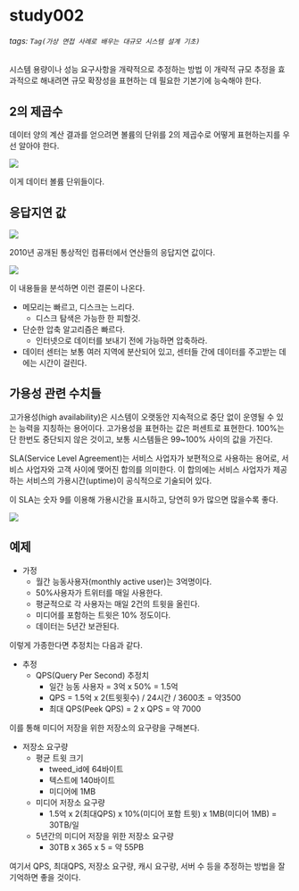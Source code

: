 # study002
###### tags: `Tag(가상 면접 사례로 배우는 대규모 시스템 설계 기초)`

시스템 용량이나 성능 요구사항을 개략적으로 추정하는 방법
이 개략적 규모 추정을 효과적으로 해내려면 규모 확장성을 표현하는 데 필요한 기본기에 능숙해야 한다.

## 2의 제곱수

데이터 양의 계산 결과를 얻으려면 볼륨의 단위를 2의 제곱수로 어떻게 표현하는지를 우선 알아야 한다.

![](https://i.imgur.com/b5D49VZ.png)

이게 데이터 볼륨 단위들이다.

## 응답지연 값

![](https://i.imgur.com/MqRSgx5.png)

2010년 공개된 통상적인 컴퓨터에서 연산들의 응답지연 값이다.

![](https://i.imgur.com/X1A1Q9P.png)

이 내용들을 분석하면 이런 결론이 나온다.

* 메모리는 빠르고, 디스크는 느리다.
    * 디스크 탐색은 가능한 한 피할것.
* 단순한 압축 알고리즘은 빠르다.
    * 인터넷으로 데이터를 보내기 전에 가능하면 압축하라.
* 데이터 센터는 보통 여러 지역에 분산되어 있고, 센터들 간에 데이터를 주고받는 데에는 시간이 걸린다.

## 가용성 관련 수치들

고가용성(high availability)은 시스템이 오랫동안 지속적으로 중단 없이 운영될 수 있는 능력을 지칭하는 용어이다.
고가용성을 표현하는 값은 퍼센트로 표현한다.
100%는 단 한번도 중단되지 않은 것이고, 보통 시스템들은 99~100% 사이의 값을 가진다.

SLA(Service Level Agreement)는 서비스 사업자가 보편적으로 사용하는 용어로, 서비스 사업자와 고객 사이에 맺어진 합의를 의미한다.
이 합의에는 서비스 사업자가 제공하는 서비스의 가용시간(uptime)이 공식적으로 기술되어 있다.

이 SLA는 숫자 9를 이용해 가용시간을 표시하고, 당연히 9가 많으면 많을수록 좋다.

![](https://i.imgur.com/NATPKhQ.png)

## 예제

* 가정
    * 월간 능동사용자(monthly active user)는 3억명이다.
    * 50%사용자가 트위터를 매일 사용한다.
    * 평균적으로 각 사용자는 매일 2건의 트윗을 올린다.
    * 미디어를 포함하는 트윗은 10% 정도이다.
    * 데이터는 5년간 보관된다.

이렇게 가종한다면 추정치는 다음과 같다.

* 추정
    * QPS(Query Per Second) 추정치
        * 일간 능동 사용자 = 3억 x 50% = 1.5억
        * QPS = 1.5억 x 2(트윗횟수) / 24시간 / 3600초 = 약3500
        * 최대 QPS(Peek QPS) = 2 x QPS = 약 7000

이를 통해 미디어 저장을 위한 저장소의 요구량을 구해본다.

* 저장소 요구량
    * 평균 트윗 크기
        * tweed_id에 64바이트
        * 텍스트에 140바이트
        * 미디어에 1MB
    * 미디어 저장소 요구량
        * 1.5억 x 2(최대QPS) x 10%(미디어 포함 트윗) x 1MB(미디어 1MB) = 30TB/일
    * 5년간의 미디어 저장을 위한 저장소 요구량
        * 30TB x 365 x 5 = 약 55PB

여기서 QPS, 최대QPS, 저장소 요구량, 캐시 요구량, 서버 수 등을 추정하는 방법을 잘 기억하면 좋을 것이다.
